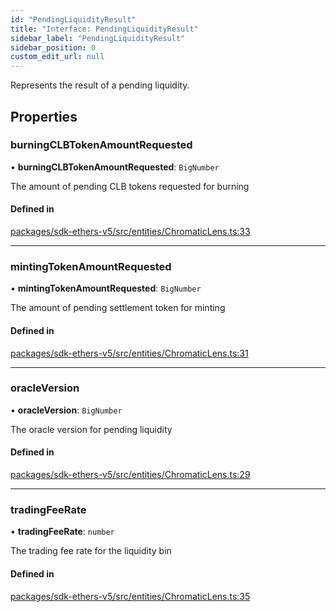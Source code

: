 ```yaml
---
id: "PendingLiquidityResult"
title: "Interface: PendingLiquidityResult"
sidebar_label: "PendingLiquidityResult"
sidebar_position: 0
custom_edit_url: null
---
```


Represents the result of a pending liquidity.

## Properties

### burningCLBTokenAmountRequested

• **burningCLBTokenAmountRequested**: `BigNumber`

The amount of pending CLB tokens requested for burning

#### Defined in

[packages/sdk-ethers-v5/src/entities/ChromaticLens.ts:33](https://github.com/chromatic-protocol/sdk/blob/b74e472/packages/sdk-ethers-v5/src/entities/ChromaticLens.ts#L33)

___

### mintingTokenAmountRequested

• **mintingTokenAmountRequested**: `BigNumber`

The amount of pending settlement token for minting

#### Defined in

[packages/sdk-ethers-v5/src/entities/ChromaticLens.ts:31](https://github.com/chromatic-protocol/sdk/blob/b74e472/packages/sdk-ethers-v5/src/entities/ChromaticLens.ts#L31)

___

### oracleVersion

• **oracleVersion**: `BigNumber`

The oracle version for pending liquidity

#### Defined in

[packages/sdk-ethers-v5/src/entities/ChromaticLens.ts:29](https://github.com/chromatic-protocol/sdk/blob/b74e472/packages/sdk-ethers-v5/src/entities/ChromaticLens.ts#L29)

___

### tradingFeeRate

• **tradingFeeRate**: `number`

The trading fee rate for the liquidity bin

#### Defined in

[packages/sdk-ethers-v5/src/entities/ChromaticLens.ts:35](https://github.com/chromatic-protocol/sdk/blob/b74e472/packages/sdk-ethers-v5/src/entities/ChromaticLens.ts#L35)
